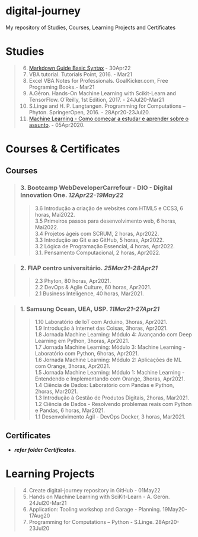 # digital-journey

My repository of Studies, Courses, Learning Projects  and Certificates

# Studies	
>
> 6. [Markdown Guide Basic Syntax](https://www.markdownguide.org/basic-syntax/) - 30Apr22  
> 5. VBA tutorial. Tutorials Point, 2016. - Mar21  
> 4. Excel VBA Notes for Professionals. GoalKicker.com, Free Programing Books.- Mar21  
> 3. A.Géron. Hands-On Machine Learning with Scikit-Learn and TensorFlow. O’Reilly, 1st Edition, 2017. - 24Jul20-Mar21  
> 2. S.Linge and H. P. Langtangen. Programming for Computations – Phyton. SpringerOpen, 2016. - 28Apr20-23Jul20.  
> 1. [Machine Learning - Como começar a estudar e aprender sobre o assunto](https://www.youtube.com/watch?v=9aCUXJXPHGw). - 05Apr2020.  
	
# Courses & Certificates
		
## Courses

> ### **3. Bootcamp WebDeveloperCarrefour - DIO - Digital Innovation One.** ***12Apr22-19May22***  	
>
>> 3.6 Introdução a criação de websites com HTML5 e CCS3, 6 horas, Mai2022.  
>> 3.5 Primeiros passos para desenvolvimento web, 6 horas, Mai2022.  
>> 3.4 Projetos ágeis com SCRUM, 2 horas, Apr2022.  
>> 3.3 Introdução ao Git e ao GitHub, 5 horas, Apr2022.  
>> 3.2 Lógica de Programação Essencial, 4 horas, Apr2022.  
>> 3.1. Pensamento Computacional, 2 horas, Apr2022.  

> ### **2. FIAP centro universitário.** ***25Mar21-28Apr21***	
>
>> 2.3 Phyton, 80 horas, Apr2021.  
>> 2.2 DevOps & Agile Culture, 60 horas, Apr2021.  
>> 2.1 Business Inteligence, 40 horas, Mar2021.  

> ### **1. Samsung Ocean, UEA, USP.** ***11Mar21-27Apr21***	
>
>> 1.10 Laboratório de IoT com Arduino, 3horas, Apr2021.  
>> 1.9 Introdução à Internet das Coisas, 3horas, Apr2021.  
>> 1.8 Jornada Machine Learning: Módulo 4: Avançando com Deep Learning em Python, 3horas, Apr2021.  
>> 1.7 Jornada Machine Learning: Módulo 3: Machine Learning - Laboratório com Python, 6horas, Apr2021.  
>> 1.6 Jornada Machine Learning: Módulo 2: Aplicações de ML com Orange, 3horas, Apr2021.  
>> 1.5 Jornada Machine Learning: Módulo 1: Machine Learning - Entendendo e Implementando com Orange, 3horas, Apr2021.  
>> 1.4 Ciência de Dados: Laboratório com Pandas e Python, 2horas, Mar2021.  
>> 1.3 Introdução à Gestão de Produtos Digitais, 2horas, Mar2021.  
>> 1.2 Ciência de Dados - Resolvendo problemas reais com Python e Pandas, 6 horas, Mar2021.  
>> 1.1 Desenvolvimento Ágil - DevOps Docker, 3 horas, Mar2021.  
	
## Certificates

- ***refer folder Certificates.***
		
# Learning Projects
>
> 4. Create digital-journey repository in GitHub - 01May22  
> 3. Hands on Machine Learning with SciKit-Learn - A. Gerón. 24Jul20-Mar21  
> 2. Application: Tooling workshop and Garage - Planning. 19May20-17Aug20  
> 1. Programming for Computations – Python - S.Linge. 28Apr20-23Jul20  

